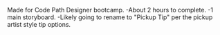 Made for Code Path Designer bootcamp. 
-About 2 hours to complete. 
-1 main storyboard. 
-Likely going to rename to "Pickup Tip" per the pickup artist style tip options. 
